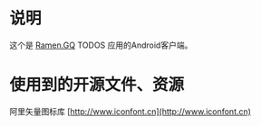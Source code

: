 # 说明
这个是 [Ramen.GQ](https://ramen.gq/) TODOS 应用的Android客户端。

# 使用到的开源文件、资源

阿里矢量图标库 [http://www.iconfont.cn](http://www.iconfont.cn)